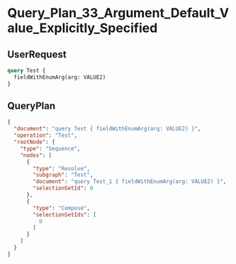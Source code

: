 # Query_Plan_33_Argument_Default_Value_Explicitly_Specified

## UserRequest

```graphql
query Test {
  fieldWithEnumArg(arg: VALUE2)
}
```

## QueryPlan

```json
{
  "document": "query Test { fieldWithEnumArg(arg: VALUE2) }",
  "operation": "Test",
  "rootNode": {
    "type": "Sequence",
    "nodes": [
      {
        "type": "Resolve",
        "subgraph": "Test",
        "document": "query Test_1 { fieldWithEnumArg(arg: VALUE2) }",
        "selectionSetId": 0
      },
      {
        "type": "Compose",
        "selectionSetIds": [
          0
        ]
      }
    ]
  }
}
```

